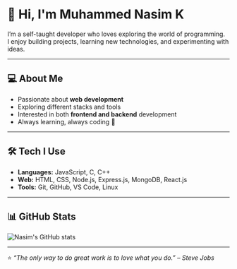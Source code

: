 # 👋 Hi, I'm Muhammed Nasim K  

I’m a self-taught developer who loves exploring the world of programming.  
I enjoy building projects, learning new technologies, and experimenting with ideas.  

---

## 💻 About Me
- Passionate about **web development**  
- Exploring different stacks and tools  
- Interested in both **frontend and backend** development  
- Always learning, always coding 🚀  

---

## 🛠️ Tech I Use
- **Languages:** JavaScript, C, C++  
- **Web:** HTML, CSS, Node.js, Express.js, MongoDB, React.js  
- **Tools:** Git, GitHub, VS Code, Linux  

---

## 📊 GitHub Stats
![Nasim's GitHub stats](https://github-readme-stats.vercel.app/api?username=nasim-username&show_icons=true&theme=radical)

---

⭐️ *“The only way to do great work is to love what you do.” – Steve Jobs*  

